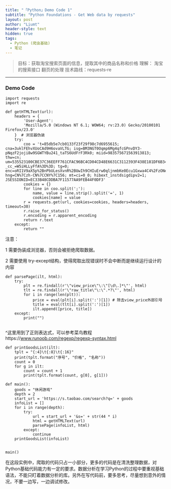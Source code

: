 ```yaml
---
title: "「Python」Demo Code 1"
subtitle: "Python Foundations - Get Web data by requests"
layout: post
author: "Liumt"
header-style: text
hidden: true
tags:
  - Python (爬虫基础)
  - 笔记
---
```


> 目标：获取淘宝搜索页面的信息，提取其中的商品名称和价格
> 理解： 淘宝的搜索接口 翻页的处理
> 技术路线：requests‐re


------------------

### Demo Code

```
import requests
import re
```

```
def getHTMLText(url):
    headers = {
        'User-Agent':
        'Mozilla/5.0 (Windows NT 6.1; WOW64; rv:23.0) Gecko/20100101 Firefox/23.0'
    }  # 浏览器伪装
    try:
        coo = 't=85db5e7cb0133f23f29f98c7d6955615; cna=3uklFEhvXUoCAd9H6ovaVLTG; isg=BM3NGT0Oqmp6Mg4qfcGPnvDY3-pNqzF2joji8w9SGWTYBu241_taTS6UdFrF3Rk0; miid=983575671563913813; thw=cn; um=535523100CBE37C36EEFF761CFAC96BC4CD04CD48E6631C3112393F438E181DF6B34171FDA66B2C2CD43AD3E795C914C34A100CE538767508DAD6914FD9E61CE; _cc_=W5iHLLyFfA%3D%3D; tg=0; enc=oRI1V9aX5p%2BnPbULesXvnR%2BUwIh9CHIuErw0qljnmbKe0Ecu1Gxwa4C4%2FzONeGVH9StU4Isw64KTx9EHQEhI2g%3D%3D; hng=CN%7Czh-CN%7CCNY%7C156; mt=ci=0_0; hibext_instdsigdipv2=1; JSESSIONID=EC33B48CDDBA7F11577AA9FEB44F0DF3'
        cookies = {}
        for line in coo.split(';'): 
            name, value = line.strip().split('=', 1)
            cookies[name] = value
        r = requests.get(url, cookies=cookies, headers=headers, timeout=30)
        r.raise_for_status()
        r.encoding = r.apparent_encoding
        return r.text
    except:
        return ""
```
注意：

1 需要伪装成浏览器，否则会被拒绝爬取数据。

2 需要使用 try-except结构，使得爬取出现错误时不会中断而是继续运行设计的内容

```
def parsePage(ilt, html):
    try:
        plt = re.findall(r'\"view_price\"\:\"[\d\.]*\"', html)
        tlt = re.findall(r'\"raw_title\"\:\".*?\"', html)
        for i in range(len(plt)):
            price = eval(plt[i].split(':')[1]) # 除去view_price外部引号
            title = eval(tlt[i].split(':')[1])
            ilt.append([price, title])
    except:
        print("")
	
```
^这里用到了正则表达式，可以参考菜鸟教程https://www.runoob.com/regexp/regexp-syntax.html

```
def printGoodsList(ilt):
    tplt = "{:4}\t{:8}\t{:16}"
    print(tplt.format("序号", "价格", "名称"))
    count = 0
    for g in ilt:
        count = count + 1
        print(tplt.format(count, g[0], g[1]))

```
```
def main():
    goods = "休闲游戏"
    depth = 2
    start_url = 'https://s.taobao.com/search?q=' + goods
    infoList = []
    for i in range(depth):
        try:
            url = start_url + '&s=' + str(44 * i)
            html = getHTMLText(url)
            parsePage(infoList, html)
        except:
            continue
    printGoodsList(infoList)


main()
```
在这段实例中，爬取的代码只占一小部分，更多的代码是在清洗整理数据，对Python基础代码能力有一定的要求。数据分析在学习Python的过程中要重视基础语法，不能只盯着数据分析的库。另外在写代码前，要多思考，尽量想到意外的情况，不要一边写，一边调试修改。
